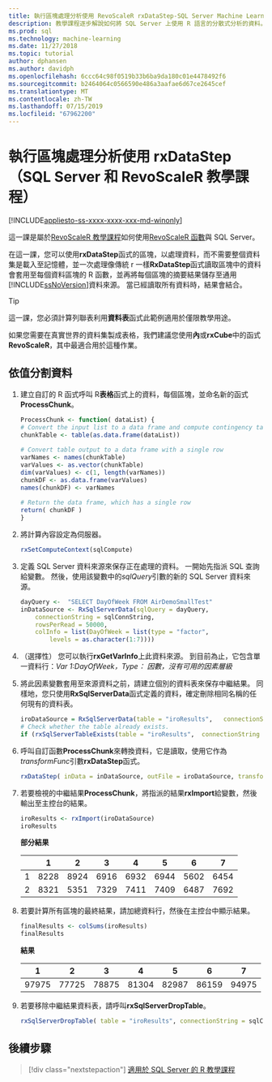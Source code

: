 ```yaml
---
title: 執行區塊處理分析使用 RevoScaleR rxDataStep-SQL Server Machine Learning
description: 教學課程逐步解說如何將 SQL Server 上使用 R 語言的分散式分析的資料。
ms.prod: sql
ms.technology: machine-learning
ms.date: 11/27/2018
ms.topic: tutorial
author: dphansen
ms.author: davidph
ms.openlocfilehash: 6ccc64c98f0519b33b6ba9da180c01e4478492f6
ms.sourcegitcommit: b2464064c0566590e486a3aafae6d67ce2645cef
ms.translationtype: MT
ms.contentlocale: zh-TW
ms.lasthandoff: 07/15/2019
ms.locfileid: "67962200"
---
```

# <a name="perform-chunking-analysis-using-rxdatastep-sql-server-and-revoscaler-tutorial"></a>執行區塊處理分析使用 rxDataStep （SQL Server 和 RevoScaleR 教學課程）
[!INCLUDE[appliesto-ss-xxxx-xxxx-xxx-md-winonly](../../includes/appliesto-ss-xxxx-xxxx-xxx-md-winonly.md)]

這一課是屬於[RevoScaleR 教學課程](deepdive-data-science-deep-dive-using-the-revoscaler-packages.md)如何使用[RevoScaleR 函數](https://docs.microsoft.com/machine-learning-server/r-reference/revoscaler/revoscaler)與 SQL Server。

在這一課，您可以使用**rxDataStep**函式的區塊，以處理資料，而不需要整個資料集是載入至記憶體，並一次處理像傳統 r 一樣**RxDataStep**函式讀取區塊中的資料會套用至每個資料區塊的 R 函數，並再將每個區塊的摘要結果儲存至通用[!INCLUDE[ssNoVersion](../../includes/ssnoversion-md.md)]資料來源。 當已經讀取所有資料時，結果會結合。

> [!TIP]
> 這一課，您必須計算列聯表利用**資料表**函式此範例適用於僅限教學用途。 
> 
> 如果您需要在真實世界的資料集製成表格，我們建議您使用**內**或**rxCube**中的函式**RevoScaleR**，其中最適合用於這種作業。

## <a name="partition-data-by-values"></a>依值分割資料

1. 建立自訂的 R 函式呼叫 R**表格**函式上的資料，每個區塊，並命名新的函式**ProcessChunk**。
  
    ```R
    ProcessChunk <- function( dataList) {
    # Convert the input list to a data frame and compute contingency table
    chunkTable <- table(as.data.frame(dataList))
  
    # Convert table output to a data frame with a single row
    varNames <- names(chunkTable)
    varValues <- as.vector(chunkTable)
    dim(varValues) <- c(1, length(varNames))
    chunkDF <- as.data.frame(varValues)
    names(chunkDF) <- varNames
  
    # Return the data frame, which has a single row
    return( chunkDF )
    }
    ```

2. 將計算內容設定為伺服器。
  
    ```R
    rxSetComputeContext(sqlCompute)
    ```
  
3. 定義 SQL Server 資料來源來保存正在處理的資料。 一開始先指派 SQL 查詢給變數。 然後，使用該變數中的*sqlQuery*引數的新的 SQL Server 資料來源。
  
    ```R
    dayQuery <-  "SELECT DayOfWeek FROM AirDemoSmallTest"
    inDataSource <- RxSqlServerData(sqlQuery = dayQuery,
        connectionString = sqlConnString,
        rowsPerRead = 50000,
        colInfo = list(DayOfWeek = list(type = "factor",
            levels = as.character(1:7))))
    ```

4. （選擇性） 您可以執行**rxGetVarInfo**上此資料來源。 到目前為止，它包含單一資料行：*Var 1:DayOfWeek，Type： 因數，沒有可用的因素層級*
     
5. 將此因素變數套用至來源資料之前，請建立個別的資料表來保存中繼結果。 同樣地，您只使用**RxSqlServerData**函式定義的資料，確定刪除相同名稱的任何現有的資料表。
  
    ```R
    iroDataSource = RxSqlServerData(table = "iroResults",   connectionString = sqlConnString)
    # Check whether the table already exists.
    if (rxSqlServerTableExists(table = "iroResults",  connectionString = sqlConnString))  { rxSqlServerDropTable( table = "iroResults", connectionString = sqlConnString) }
    ```
  
7.  呼叫自訂函數**ProcessChunk**來轉換資料，它是讀取，使用它作為*transformFunc*引數**rxDataStep**函式。
  
    ```R
    rxDataStep( inData = inDataSource, outFile = iroDataSource, transformFunc = ProcessChunk, overwrite = TRUE)
    ```
  
8.  若要檢視的中繼結果**ProcessChunk**，將指派的結果**rxImport**給變數，然後輸出至主控台的結果。
  
    ```R
    iroResults <- rxImport(iroDataSource)
    iroResults
    ```

    **部分結果**

    |      |    1  |   2   |  3   |  4   |  5  |   6   |  7 |
    | --- | ---  | --- | ---  |  ---  | ---  | ---  | --- |
    | 1 | 8228 | 8924 | 6916 | 6932 | 6944 | 5602 | 6454 |
    | 2  | 8321  | 5351 | 7329 | 7411 | 7409 | 6487 | 7692 |

9. 若要計算所有區塊的最終結果，請加總資料行，然後在主控台中顯示結果。

    ```R
    finalResults <- colSums(iroResults)
    finalResults
    ```

    **結果**

    1  |   2  |   3  |   4  |   5  |   6  |   7
    ---  |   ---  |   ---  |   ---  |   ---  |   ---  |   ---
    97975 | 77725 | 78875 | 81304 | 82987 | 86159 | 94975 

10. 若要移除中繼結果資料表，請呼叫**rxSqlServerDropTable**。
  
    ```R
    rxSqlServerDropTable( table = "iroResults", connectionString = sqlConnString)
    ```

## <a name="next-steps"></a>後續步驟

> [!div class="nextstepaction"]
> [適用於 SQL Server 的 R 教學課程](sql-server-r-tutorials.md)